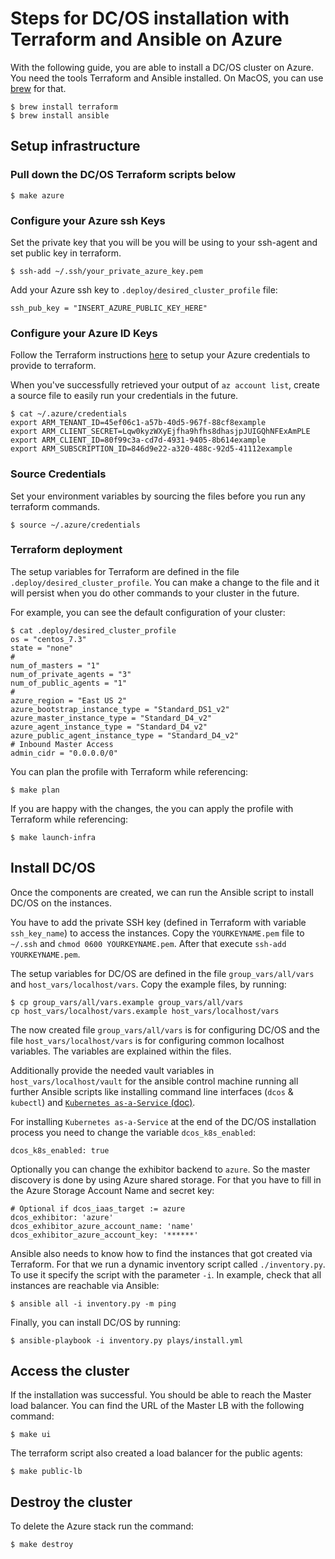 # Steps for DC/OS installation with Terraform and Ansible on Azure

With the following guide, you are able to install a DC/OS cluster on Azure. You need the tools Terraform and Ansible installed. On MacOS, you can use [brew](https://brew.sh/) for that.

```shell
$ brew install terraform
$ brew install ansible
```

## Setup infrastructure

### Pull down the DC/OS Terraform scripts below

```shell
$ make azure
```

### Configure your Azure ssh Keys

Set the private key that you will be you will be using to your ssh-agent and set public key in terraform.

```shell
$ ssh-add ~/.ssh/your_private_azure_key.pem
```

Add your Azure ssh key to `.deploy/desired_cluster_profile` file:
```
ssh_pub_key = "INSERT_AZURE_PUBLIC_KEY_HERE"
```

### Configure your Azure ID Keys

Follow the Terraform instructions [here](https://www.terraform.io/docs/providers/azurerm/#creating-credentials) to setup your Azure credentials to provide to terraform.

When you've successfully retrieved your output of `az account list`, create a source file to easily run your credentials in the future.


```shell
$ cat ~/.azure/credentials
export ARM_TENANT_ID=45ef06c1-a57b-40d5-967f-88cf8example
export ARM_CLIENT_SECRET=Lqw0kyzWXyEjfha9hfhs8dhasjpJUIGQhNFExAmPLE
export ARM_CLIENT_ID=80f99c3a-cd7d-4931-9405-8b614example
export ARM_SUBSCRIPTION_ID=846d9e22-a320-488c-92d5-41112example
```

### Source Credentials

Set your environment variables by sourcing the files before you run any terraform commands.

```shell
$ source ~/.azure/credentials
```

### Terraform deployment

The setup variables for Terraform are defined in the file `.deploy/desired_cluster_profile`. You can make a change to the file and it will persist when you do other commands to your cluster in the future.

For example, you can see the default configuration of your cluster:

```shell
$ cat .deploy/desired_cluster_profile
os = "centos_7.3"
state = "none"
#
num_of_masters = "1"
num_of_private_agents = "3"
num_of_public_agents = "1"
#
azure_region = "East US 2"
azure_bootstrap_instance_type = "Standard_DS1_v2"
azure_master_instance_type = "Standard_D4_v2"
azure_agent_instance_type = "Standard_D4_v2"
azure_public_agent_instance_type = "Standard_D4_v2"
# Inbound Master Access
admin_cidr = "0.0.0.0/0"
```

You can plan the profile with Terraform while referencing:

```shell
$ make plan
```

If you are happy with the changes, the you can apply the profile with Terraform while referencing:

```shell
$ make launch-infra
```

## Install DC/OS

Once the components are created, we can run the Ansible script to install DC/OS on the instances.

You have to add the private SSH key (defined in Terraform with variable `ssh_key_name`) to access the instances. Copy the `YOURKEYNAME.pem` file to `~/.ssh` and `chmod 0600 YOURKEYNAME.pem`. After that execute `ssh-add YOURKEYNAME.pem`.

The setup variables for DC/OS are defined in the file `group_vars/all/vars` and `host_vars/localhost/vars`. Copy the example files, by running:

```shell
$ cp group_vars/all/vars.example group_vars/all/vars
cp host_vars/localhost/vars.example host_vars/localhost/vars
```

The now created file `group_vars/all/vars` is for configuring DC/OS and the file `host_vars/localhost/vars` is for configuring common localhost variables. The variables are explained within the files.

Additionally provide the needed vault variables in `host_vars/localhost/vault` for the ansible control machine running all further Ansible scripts like installing command line interfaces (`dcos` & `kubectl`) and [`Kubernetes as-a-Service` (doc)](docs/INSTALL_KUBERNETES.md). 

For installing `Kubernetes as-a-Service` at the end of the DC/OS installation process you need to change the variable `dcos_k8s_enabled`:

```
dcos_k8s_enabled: true
```

Optionally you can change the exhibitor backend to `azure`. So the master discovery is done by using Azure shared storage. For that you have to fill in the Azure Storage Account Name and secret key:

```
# Optional if dcos_iaas_target := azure
dcos_exhibitor: 'azure'
dcos_exhibitor_azure_account_name: 'name'
dcos_exhibitor_azure_account_key: '******'
```

Ansible also needs to know how to find the instances that got created via Terraform. For that we run a dynamic inventory script called `./inventory.py`. To use it specify the script with the parameter `-i`. In example, check that all instances are reachable via Ansible:

```shell
$ ansible all -i inventory.py -m ping
```

Finally, you can install DC/OS by running:

```shell
$ ansible-playbook -i inventory.py plays/install.yml
```

## Access the cluster

If the installation was successful. You should be able to reach the Master load balancer. You can find the URL of the Master LB with the following command:

```shell
$ make ui
```

The terraform script also created a load balancer for the public agents:

```shell
$ make public-lb
```

## Destroy the cluster

To delete the Azure stack run the command:

```shell
$ make destroy
```
